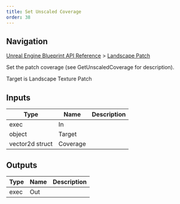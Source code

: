 ```yaml
---
title: Set Unscaled Coverage
order: 38
---
```

## Navigation

[Unreal Engine Blueprint API Reference](https://dev.epicgames.com/documentation/en-us/unreal-engine/BlueprintAPI) > [Landscape Patch](https://dev.epicgames.com/documentation/en-us/unreal-engine/BlueprintAPI/LandscapePatch)

Set the patch coverage (see GetUnscaledCoverage for description).

Target is Landscape Texture Patch

## Inputs

| Type | Name | Description |
| --- | --- | --- |
| exec | In |  |
| object | Target |  |
| vector2d struct | Coverage |  |

## Outputs

| Type | Name | Description |
| --- | --- | --- |
| exec | Out |  |
